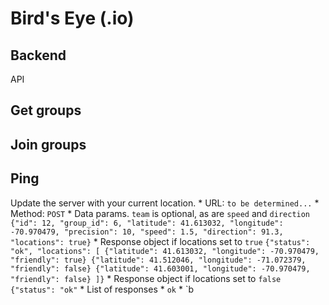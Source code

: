# Bird's Eye (.io)
## Backend


API

## Get groups

## Join groups

## Ping

Update the server with your current location.
	* URL:
		`to be determined...`
	* Method:
		`POST`
	* Data params. `team` is optional, as are `speed` and `direction`
		`{"id": 12, "group_id": 6, "latitude": 41.613032, "longitude": -70.970479, "precision": 10, "speed": 1.5, "direction": 91.3, "locations": true}`
	* Response object if locations set to `true`
		`{"status": "ok", "locations": [
				{"latitude": 41.613032, "longitude": -70.970479, "friendly": true}
				{"latitude": 41.512046, "longitude": -71.072379, "friendly": false}
				{"latitude": 41.603001, "longitude": -70.970479, "friendly": false}
				]}`
	* Response object if locations set to `false`
		`{"status": "ok"`
	* List of responses
		* `ok`
		* `b

